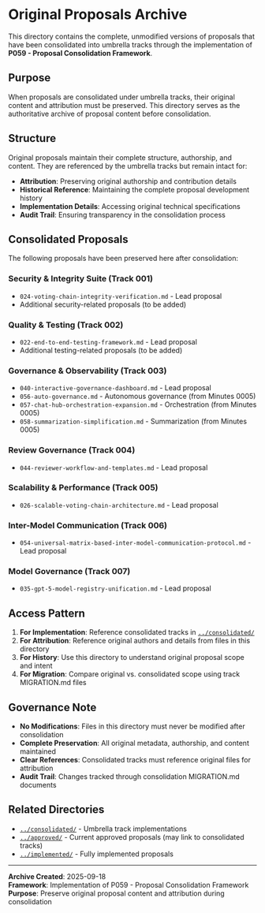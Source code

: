 # Original Proposals Archive

This directory contains the complete, unmodified versions of proposals that have been consolidated into umbrella tracks through the implementation of **P059 - Proposal Consolidation Framework**.

## Purpose

When proposals are consolidated under umbrella tracks, their original content and attribution must be preserved. This directory serves as the authoritative archive of proposal content before consolidation.

## Structure

Original proposals maintain their complete structure, authorship, and content. They are referenced by the umbrella tracks but remain intact for:

- **Attribution**: Preserving original authorship and contribution details
- **Historical Reference**: Maintaining the complete proposal development history  
- **Implementation Details**: Accessing original technical specifications
- **Audit Trail**: Ensuring transparency in the consolidation process

## Consolidated Proposals

The following proposals have been preserved here after consolidation:

### Security & Integrity Suite (Track 001)
- `024-voting-chain-integrity-verification.md` - Lead proposal
- Additional security-related proposals (to be added)

### Quality & Testing (Track 002)  
- `022-end-to-end-testing-framework.md` - Lead proposal
- Additional testing-related proposals (to be added)

### Governance & Observability (Track 003)
- `040-interactive-governance-dashboard.md` - Lead proposal  
- `056-auto-governance.md` - Autonomous governance (from Minutes 0005)
- `057-chat-hub-orchestration-expansion.md` - Orchestration (from Minutes 0005)
- `058-summarization-simplification.md` - Summarization (from Minutes 0005)

### Review Governance (Track 004)
- `044-reviewer-workflow-and-templates.md` - Lead proposal

### Scalability & Performance (Track 005)  
- `026-scalable-voting-chain-architecture.md` - Lead proposal

### Inter-Model Communication (Track 006)
- `054-universal-matrix-based-inter-model-communication-protocol.md` - Lead proposal

### Model Governance (Track 007)
- `035-gpt-5-model-registry-unification.md` - Lead proposal

## Access Pattern

1. **For Implementation**: Reference consolidated tracks in [`../consolidated/`](../consolidated/)
2. **For Attribution**: Reference original authors and details from files in this directory
3. **For History**: Use this directory to understand original proposal scope and intent
4. **For Migration**: Compare original vs. consolidated scope using track MIGRATION.md files

## Governance Note

- **No Modifications**: Files in this directory must never be modified after consolidation
- **Complete Preservation**: All original metadata, authorship, and content maintained
- **Clear References**: Consolidated tracks must reference original files for attribution
- **Audit Trail**: Changes tracked through consolidation MIGRATION.md documents

## Related Directories

- [`../consolidated/`](../consolidated/) - Umbrella track implementations  
- [`../approved/`](../approved/) - Current approved proposals (may link to consolidated tracks)
- [`../implemented/`](../implemented/) - Fully implemented proposals

---

**Archive Created**: 2025-09-18  
**Framework**: Implementation of P059 - Proposal Consolidation Framework  
**Purpose**: Preserve original proposal content and attribution during consolidation
